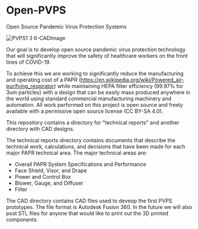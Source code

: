 # Open-PVPS
Open Source Pandemic Virus Protection Systems

![PVPS1 3 6-CADImage](https://user-images.githubusercontent.com/5749559/111144564-9862da00-855d-11eb-93c3-2700d11895fd.gif)

Our goal is to develop open source pandemic virus protection technology that will significantly improve the safety of healthcare workers on the front lines of COVID-19.

To achieve this we are working to significantly reduce the manufacturing and operating cost of a PAPR (https://en.wikipedia.org/wiki/Powered_air-purifying_respirator) while maintaining HEPA filter efficiency (99.97% for 3um particles) with a design that can be easily mass produced anywhere in the world using standard commercial manufacturing machinery and automation. All work performed on this project is open source and freely available with a permissive open source license (CC BY-SA 4.0).

This repository contains a directory for "technical reports" and another directory with CAD designs. 

The technical reports directory contains documents that describe the technical work, calculations, and decisions that have been made for each major PAPR technical area. The major technical areas are:
* Overall PAPR System Specifications and Performance
* Face Shield, Visor, and Drape
* Power and Control Box
* Blower, Gauge, and Diffuser
* Filter

The CAD directory contains CAD files used to deveop the first PVPS prototypes. The file format is Autodesk Fusion 360. In the future we will also post STL files for anyone that would like to print out the 3D printed components.
